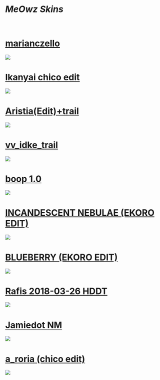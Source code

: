 # ***MeOwz Skins***
<br>

# [marianczello](https://drive.google.com/file/d/1sSNtaZL1Oiop1kUZO2wkSlIMnkdIQKm9/view?usp=sharing)   
<img src="ikanyaichico.jpg">
<br>

# [Ikanyai chico edit](https://mega.nz/folder/dBABXbJA#lAj29ecC2Bv4ZU12Bvafcg)   
<img src="ikanyaichico.jpg">
<br>

# [Aristia(Edit)+trail](https://skins.osuck.net/skins/863?v=0)   
<img src="aristia.jpg">
<br>

# [vv_idke_trail](https://skins.osuck.net/skins/866?v=0)   
<img src="vvidke.jpg">
<br>

# [boop 1.0](https://skins.osuck.net/skins/1671?v=0)   
<img src="boop.jpg">
<br>

# [INCANDESCENT NEBULAE (EKORO EDIT)](https://kaia.s-ul.eu/XYdtIOf3.osk)   
<img src="nebulae.jpg">
<br>

# [BLUEBERRY (EKORO EDIT)](https://kaia.s-ul.eu/1LwQ5LUv.osk)   
<img src="blueberry.jpg">
<br>

# [Rafis 2018-03-26 HDDT](https://skins.osuck.net/skins/166?v=0)   
<img src="rafis.jpg">
<br>

# [Jamiedot NM](https://mega.nz/file/IRJkDbab#XBUdZPAWKJyAJxCA-X01U85jx-BVuGSeaNlTxTe4Hc4)   
<img src="jamiedot.jpg">
<br>

# [a_roria (chico edit)](https://mega.nz/file/lIZFjQrJ#B21osupERVJWx-5weX1qrS_tkpXsRCiVpK2EUeE_TGs)   
<img src="roria.jpg">
<br>
